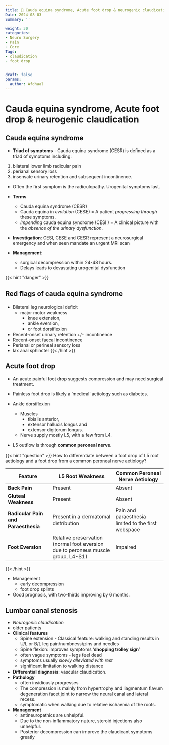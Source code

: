 ```yaml
---
title: 👢 Cauda equina syndrome, Acute foot drop & neurogenic claudication
Date: 2024-08-03
Summary: ''

weight: 30
categories: 
- Neuro Surgery
- Pain
- Core
Tags:
- claudication
- foot drop


draft: false
params:
  author: Afdhaal
---
```


# Cauda equina syndrome, Acute foot drop & neurogenic claudication

## Cauda equina syndrome 
-  **Triad of symptoms** - Cauda equina syndrome (CESR) is deﬁned as a triad of symptoms including:
1. bilateral lower limb radicular pain
2. perianal sensory loss
3. insensate urinary retention and subsequent incontinence. 
- Often the ﬁrst symptom is the radiculopathy. Urogenital symptoms last.

- **Terms**
	- Cauda equina syndrome (CESR)
	- Cauda equina in *evolution* (CESE)  = A patient *progressing through* these symptoms. 
	- *Impending* cauda equina syndrome (CESI ) = A clinical picture with the *absence of the urinary dysfunction*. 
- **Investigation**: CESI, CESE and CESR represent a neurosurgical emergency and when seen mandate an urgent MRI scan 
- **Management**: 
	- surgical decompression within 24-48 hours. 
	- Delays leads to devastating urogenital dysfunction

{{< hint "danger" >}}
## Red ﬂags of cauda equina syndrome
- Bilateral leg neurological deﬁcit
	- major motor weakness 
		- knee extension, 
		- ankle eversion,
		- or foot dorsiﬂexion 
- Recent-onset urinary retention +/- incontinence 
- Recent-onset faecal incontinence
- Perianal or perineal sensory loss
- lax anal sphincter
{{< /hint >}}

## Acute foot drop 
- An acute painful foot drop suggests compression and may need surgical treatment. 
- Painless foot drop is likely a ‘medical’ aetiology such as diabetes.

- Ankle dorsiﬂexion 
	- Muscles
		- tibialis anterior, 
		- extensor hallucis longus and 
		- extensor digitorum longus. 
	- Nerve supply mostly L5, with a few from L4.
- L5 outﬂow is through **common peroneal nerve**.


{{< hint "question" >}}
 How to differentiate between a foot drop of L5 root aetiology and a foot drop from a common peroneal nerve aetiology?

| **Feature**                         | **L5 Root Weakness**                                                             | **Common Peroneal Nerve Aetiology**                 |
| ----------------------------------- | -------------------------------------------------------------------------------- | --------------------------------------------------- |
| **Back Pain**                       | Present                                                                          | Absent                                              |
| **Gluteal Weakness**                | Present                                                                          | Absent                                              |
| **Radicular Pain and Paraesthesia** | Present in a dermatomal distribution                                             | Pain and paraesthesia limited to the first webspace |
| **Foot Eversion**                   | Relative preservation (normal foot eversion due to peroneus muscle group, L4-S1) | Impaired                                            |

{{< /hint >}}

- Management 
	- early decompression
	- foot drop splints
- Good prognosis, with two-thirds improving by 6 months.


## Lumbar canal stenosis 
- *Neurogenic claudication*
- older patients
- **Clinical features**
	- Spine extension - Classical feature: walking and standing results in U/L or B/L leg pain/numbness/pins and needles
	- Spine ﬂexion: improves symptoms ‘**shopping trolley sign**’
	- often vague symptoms - legs feel dead
	- symptoms usually *slowly alleviated with rest*
	- signiﬁcant limitation to walking distance
- **Differential diagnosis**: vascular claudication. 
- **Pathology**
	- often insidiously progresses
	- The compression is mainly from hypertrophy and liagmentum ﬂavum degeneration facet joint to narrow the neural canal and lateral recess.
	- symptomatic when walking due to relative ischaemia of the roots.
- **Management**
	- antineuropathics are unhelpful. 
	- Due to the non-inﬂammatory nature, steroid injections also unhelpful. 
	- Posterior decompression can improve the claudicant symptoms greatly


